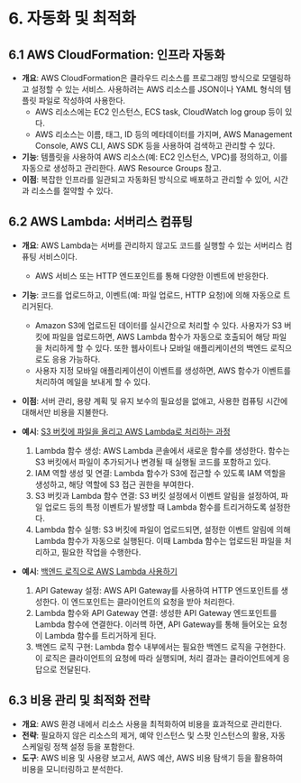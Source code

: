 # 6. 자동화 및 최적화

## 6.1 AWS CloudFormation: 인프라 자동화
- **개요**: AWS CloudFormation은 클라우드 리소스를 프로그래밍 방식으로 모델링하고 설정할 수 있는 서비스. 사용하려는 AWS 리소스를 JSON이나 YAML 형식의 템플릿 파일로 작성하여 사용한다. 
  - AWS 리소스에는 EC2 인스턴스, ECS task, CloudWatch log group 등이 있다.
  - AWS 리소스는 이름, 태그, ID 등의 메타데이터를 가지며, AWS Management Console, AWS CLI, AWS SDK 등을 사용하여 검색하고 관리할 수 있다.
- **기능**: 템플릿을 사용하여 AWS 리소스(예: EC2 인스턴스, VPC)를 정의하고, 이를 자동으로 생성하고 관리한다. AWS Resource Groups 참고.
- **이점**: 복잡한 인프라를 일관되고 자동화된 방식으로 배포하고 관리할 수 있어, 시간과 리소스를 절약할 수 있다.

## 6.2 AWS Lambda: 서버리스 컴퓨팅
- **개요**: AWS Lambda는 서버를 관리하지 않고도 코드를 실행할 수 있는 서버리스 컴퓨팅 서비스이다.
  - AWS 서비스 또는 HTTP 엔드포인트를 통해 다양한 이벤트에 반응한다.
- **기능**: 코드를 업로드하고, 이벤트(예: 파일 업로드, HTTP 요청)에 의해 자동으로 트리거된다.
  - Amazon S3에 업로드된 데이터를 실시간으로 처리할 수 있다. 사용자가 S3 버킷에 파일을 업로드하면, AWS Lambda 함수가 자동으로 호출되어 해당 파일을 처리하게 할 수 있다. 또한 웹사이트나 모바일 애플리케이션의 백엔드 로직으로도 응용 가능하다.
  - 사용자 지정 모바일 애플리케이션이 이벤트를 생성하면, AWS 함수가 이벤트를 처리하여 메일을 보내게 할 수 있다.
- **이점**: 서버 관리, 용량 계획 및 유지 보수의 필요성을 없애고, 사용한 컴퓨팅 시간에 대해서만 비용을 지불한다.
- **예시**: [S3 버킷에 파일을 올리고 AWS Lambda로 처리하는 과정](https://m.blog.naver.com/demonic3540/221635831475)
  1. Lambda 함수 생성: AWS Lambda 콘솔에서 새로운 함수를 생성한다. 함수는 S3 버킷에서 파일이 추가되거나 변경될 때 실행될 코드를 포함하고 있다.
  2. IAM 역할 생성 및 연결: Lambda 함수가 S3에 접근할 수 있도록 IAM 역할을 생성하고, 해당 역할에 S3 접근 권한을 부여한다.
  3. S3 버킷과 Lambda 함수 연결: S3 버킷 설정에서 이벤트 알림을 설정하여, 파일 업로드 등의 특정 이벤트가 발생할 때 Lambda 함수를 트리거하도록 설정한다.
  4. Lambda 함수 실행: S3 버킷에 파일이 업로드되면, 설정한 이벤트 알림에 의해 Lambda 함수가 자동으로 실행된다. 이때 Lambda 함수는 업로드된 파일을 처리하고, 필요한 작업을 수행한다.

- **예시**: [백엔드 로직으로 AWS Lambda 사용하기](https://aws.amazon.com/ko/lambda/getting-started/)
  1. API Gateway 설정: AWS API Gateway를 사용하여 HTTP 엔드포인트를 생성한다. 이 엔드포인트는 클라이언트의 요청을 받아 처리한다.
  2. Lambda 함수와 API Gateway 연결: 생성한 API Gateway 엔드포인트를  Lambda 함수에 연결한다. 이러헥 하면, API Gateway를 통해 들어오는 요청이 Lambda 함수를 트리거하게 된다.
  3. 백엔드 로직 구현: Lambda 함수 내부에서는 필요한 백엔드 로직을 구현한다. 이 로직은 클라이언트의 요청에 따라 실행되며, 처리 결과는 클라이언트에게 응답으로 전달된다.

## 6.3 비용 관리 및 최적화 전략
- **개요**: AWS 환경 내에서 리소스 사용을 최적화하여 비용을 효과적으로 관리한다.
- **전략**: 필요하지 않은 리소스의 제거, 예약 인스턴스 및 스팟 인스턴스의 활용, 자동 스케일링 정책 설정 등을 포함한다.
- **도구**: AWS 비용 및 사용량 보고서, AWS 예산, AWS 비용 탐색기 등을 활용하여 비용을 모니터링하고 분석한다.